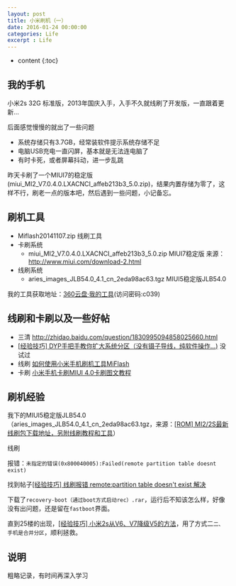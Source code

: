 ```yaml
---
layout: post
title: 小米刷机（一）
date: 2016-01-24 00:00:00
categories: Life
excerpt : Life
---
```


* content
{:toc}

## 我的手机

小米2s 32G 标准版，2013年国庆入手，入手不久就线刷了开发版，一直跟着更新...

后面感觉慢慢的就出了一些问题

- 系统存储只有3.7GB，经常装软件提示系统存储不足
- 电脑USB充电一直闪屏，基本就是无法连电脑了
- 有时卡死，或者屏幕抖动，进一步乱跳

昨天卡刷了一个MIUI7的稳定版(miui_MI2_V7.0.4.0.LXACNCI_affeb213b3_5.0.zip)，结果内置存储为零了，这样不行，刷老一点的版本吧，然后遇到一些问题，小记备忘。

## 刷机工具

- Miflash20141107.zip 线刷工具
- 卡刷系统
	- miui_MI2_V7.0.4.0.LXACNCI_affeb213b3_5.0.zip MIUI7稳定版 来源：http://www.miui.com/download-2.html
- 线刷系统
	- aries_images_JLB54.0_4.1_cn_2eda98ac63.tgz MIUI5稳定版JLB54.0 

我的工具获取地址：[360云盘·我的工具](https://yunpan.cn/crBt2XPXc4eI6)(访问密码:c039)

## 线刷和卡刷以及一些好帖

- 三清 http://zhidao.baidu.com/question/1830995094858025660.html
- [[经验技巧] DYP手把手教你扩大系统分区（没有镊子导线，纯软件操作...)](http://www.miui.com/thread-1764438-1-1.html) 没试过
- 线刷 [如何使用小米手机刷机工具MiFlash](http://jingyan.baidu.com/article/39810a23e92787b636fda615.html)
- 卡刷 [小米手机卡刷MIUI 4.0卡刷图文教程](http://android.tgbus.com/xiaomi/pojie/422954.shtml)

## 刷机经验

我下的MIUI5稳定版JLB54.0（aries_images_JLB54.0_4.1_cn_2eda98ac63.tgz，来源：[[ROM] MI2/2S最新线刷包下载地址，另附线刷教程和工具](http://www.miui.com/thread-1051198-1-1.html)）

线刷

报错：`未指定的错误(0x800040005):Failed(remote partition table doesnt exist)`

找到帖子[[经验技巧] 线刷报错 remote:partition table doesn't exist 解决](http://www.miui.com/thread-2358721-1-1.html)

下载了`recovery-boot（通过boot方式启动rec）.rar`，运行后不知该怎么样，好像没有出问题，还是留在`fastboot`界面。

直到25楼的出现，[[经验技巧] 小米2s从V6、V7降级V5的方法](http://www.miui.com/thread-2612393-1-1.html)，用了方式二`二、 手机是合并分区`，顺利拯救。

## 说明

粗略记录，有时间再深入学习